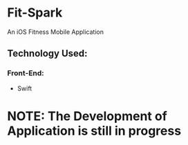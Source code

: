 # Fit-Spark
An iOS Fitness Mobile Application

## Technology Used:
### Front-End:
- Swift

# NOTE: The Development of Application is still in progress
